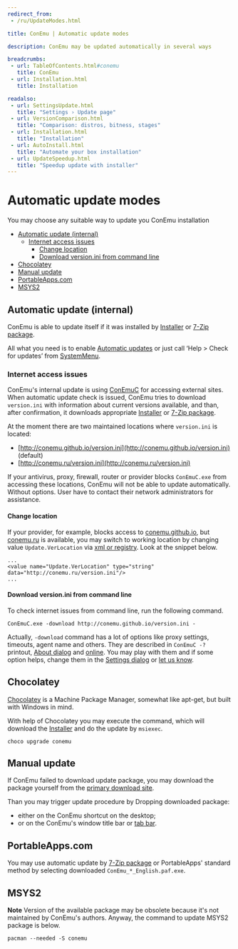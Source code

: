 ```yaml
---
redirect_from:
 - /ru/UpdateModes.html

title: ConEmu | Automatic update modes

description: ConEmu may be updated automatically in several ways

breadcrumbs:
 - url: TableOfContents.html#conemu
   title: ConEmu
 - url: Installation.html
   title: Installation

readalso:
 - url: SettingsUpdate.html
   title: "Settings › Update page"
 - url: VersionComparison.html
   title: "Comparison: distros, bitness, stages"
 - url: Installation.html
   title: "Installation"
 - url: AutoInstall.html
   title: "Automate your box installation"
 - url: UpdateSpeedup.html
   title: "Speedup update with installer"
---
```


# Automatic update modes

You may choose any suitable way to update you ConEmu installation

* [Automatic update (internal)](#automatic)
  * [Internet access issues](#auto-troubleshoot)
    * [Change location](#auto-location)
    * [Download version.ini from command line](#auto-commandline)
* [Chocolatey](#chocolatey)
* [Manual update](#manual)
* [PortableApps.com](#portableapps)
* [MSYS2](#msys2)



## Automatic update (internal) <a id="automatic"/>

ConEmu is able to update itself if it was installed by
[Installer](http://conemu.github.io/en/VersionComparison.html#installer)
or
[7-Zip package](http://conemu.github.io/en/VersionComparison.html#zip-package).

All what you need is to enable
[Automatic updates](SettingsUpdate.html)
or just call ‘Help > Check for updates’ from
[SystemMenu](SystemMenu.html).


### Internet access issues <a id="auto-troubleshoot"/>

ConEmu's internal update is using [ConEmuC](ConEmuC.html#Download)
for accessing external sites. When automatic update check is issued,
ConEmu tries to download `version.ini` with information about current
versions available, and than, after confirmation, it downloads appropriate
[Installer](http://conemu.github.io/en/VersionComparison.html#installer)
or
[7-Zip package](http://conemu.github.io/en/VersionComparison.html#zip-package).

At the moment there are two maintained locations where `version.ini` is located:

* [http://conemu.github.io/version.ini](http://conemu.github.io/version.ini) (default)
* [http://conemu.ru/version.ini](http://conemu.ru/version.ini)

If your antivirus, proxy, firewall, router or provider
blocks `ConEmuC.exe` from accessing these locations,
ConEmu will not be able to update automatically.
Without options. User have to contact their network
administrators for assistance.


#### Change location <a id="auto-location"/>

If your provider, for example, blocks access to
[conemu.github.io](http://conemu.github.io/version.ini),
but [conemu.ru](http://conemu.ru/version.ini) is available,
you may switch to working location by changing value `Update.VerLocation`
via [xml or registry](ConEmuXml.html). Look at the snippet below.

~~~
...
<value name="Update.VerLocation" type="string" data="http://conemu.ru/version.ini"/>
...
~~~


#### Download version.ini from command line <a id="auto-commandline"/>

To check internet issues from command line, run the following command.

~~~
ConEmuC.exe -download http://conemu.github.io/version.ini -
~~~

Actually, `-download` command has a lot of options like proxy settings,
timeouts, agent name and others.
They are described in `ConEmuC -?` printout, [About dialog](AboutDialog.html)
and [online](ConEmuC.html#Download).
You may play with them and if some option helps, change them in the
[Settings dialog](SettingsUpdate.html) or [let us know](Issues.html).



## Chocolatey <a id="chocolatey"/>

[Chocolatey](https://chocolatey.org/) is a Machine Package Manager,
somewhat like apt-get, but built with Windows in mind.

With help of Chocolatey you may execute the command,
which will download the
[Installer](http://conemu.github.io/en/VersionComparison.html#installer)
and do the update by `msiexec`.

~~~
choco upgrade conemu
~~~



## Manual update <a id="manual"/>

If ConEmu failed to download update package, you may download the package yourself
from the [primary download site](Downloads.html).

Than you may trigger update procedure by Dropping downloaded package:

* either on the ConEmu shortcut on the desktop;
* or on the ConEmu's window title bar or [tab bar](TabBar.html).



## PortableApps.com <a id="portableapps"/>

You may use automatic update by
[7-Zip package](http://conemu.github.io/en/VersionComparison.html#zip-package)
or PortableApps' standard method by selecting downloaded `ConEmu_*_English.paf.exe`.



## MSYS2 <a id="msys2"/>

**Note** Version of the available package may be obsolete because it's not maintained by ConEmu's authors.
Anyway, the command to update MSYS2 package is below.

~~~
pacman --needed -S conemu
~~~
